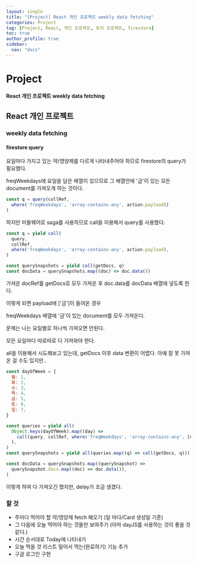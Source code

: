 ```yaml
---
layout: single
title: "[Project] React 개인 프로젝트 weekly data fetching"
categories: Project
tag: [Project, React, 개인 프로젝트, 토이 프로젝트, firestore]
toc: true
author_profile: true
sidebar:
  nav: "docs"
---
```


# Project

**React 개인 프로젝트 weekly data fetching**

## React 개인 프로젝트

### weekly data fetching

#### firestore query

요일마다 가지고 있는 약/영양제를 다르게 나타내주어야 하므로 firestore의 query가 필요했다.

freqWeekdays에 요일을 담은 배열이 있으므로
그 배열안에 '금'이 있는 모든 document를 가져오게 하는 것이다.

```jsx
const q = query(collRef,
  where('freqWeekdays', 'array-contains-any', action.payload))
)
```

하지만 미들웨어로 saga를 사용하므로 call을 이용해서 query를 사용했다.

```jsx
const q = yield call(
  query,
  collRef,
  where('freqWeekdays', 'array-contains-any', action.payload),
)

const querySnapshots = yield call(getDocs, q)
const docData = querySnapshots.map((doc) => doc.data())
```

가져온 docRef를 getDocs로 모두 가져온 후 doc.data를 docData 배열에 넣도록 한다.

이렇게 되면 payload에 ['금']이 들어온 경우

freqWeekdays 배열에 '금'이 있는 document를 모두 가져온다.

문제는 나는 요일별로 하나씩 가져오면 안된다.

모든 요일마다 따로따로 다 가져와야 한다.

all을 이용해서 시도해보고 있는데, getDocs 이후 data 변환이 어렵다. 아예 잘 못 가져온 걸 수도 있지만..

```jsx
const dayOfWeek = {
  월: 1,
  화: 2,
  수: 3,
  목: 4,
  금: 5,
  토: 6,
  일: 7,
}

const queries = yield all(
  Object.keys(dayOfWeek).map((day) =>
    call(query, collRef, where('freqWeekdays', 'array-contains-any', [day])),
  ),
)
const querySnapshots = yield all(queries.map((q) => call(getDocs, q)))

const docData = querySnapshots.map((querySnapshot) =>
  querySnapshot.docs.map((doc) => doc.data()),
)
```

이렇게 하여 다 가져오긴 했지만, delay가 조금 생겼다.

### 할 것

- 주마다 먹어야 할 약/영양제 fetch 해오기 (일 마다/Card 생성일 기준)
- 그 다음에 오늘 먹어야 하는 것들만 보여주기 (아마 dayJS를 사용하는 것이 좋을 것 같다.)
- 시간 순서대로 Today에 나타내기
- 오늘 먹을 것 리스트 밀어서 먹는(완료하기) 기능 추가
- 구글 로그인 구현
